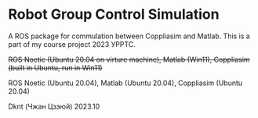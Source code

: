 # Robot Group Control Simulation

A ROS package for commulation between Coppliasim and Matlab. This is a part of my course project 2023 УРРТС.

<del>ROS Noetic (Ubuntu 20.04 on virture machine), Matlab (Win11), Coppliasim (built in Ubuntu, run in Win11)</del>

ROS Noetic (Ubuntu 20.04), Matlab (Ubuntu 20.04), Coppliasim (Ubuntu 20.04)

Dknt (Чжан Цзэюй)
2023.10
